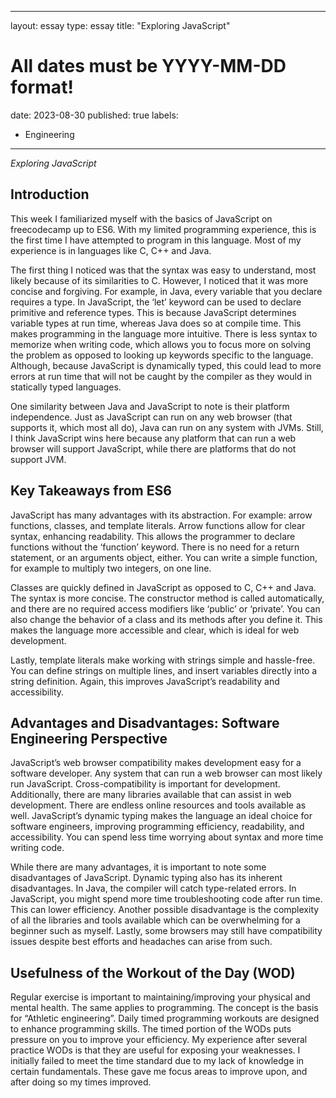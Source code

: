 
---
layout: essay
type: essay
title: "Exploring JavaScript"
# All dates must be YYYY-MM-DD format!
date: 2023-08-30
published: true
labels:
  - Engineering
---
*Exploring JavaScript*
## Introduction
This week I familiarized myself with the basics of JavaScript on freecodecamp up to ES6. With my limited programming experience, this is the first time I have attempted to program in this language. Most of my experience is in languages like C, C++ and Java. 

The first thing I noticed was that the syntax was easy to understand, most likely because of its similarities to C. However, I noticed that it was more concise and forgiving. For example, in Java, every variable that you declare requires a type. In JavaScript, the ‘let’ keyword can be used to declare primitive and reference types. This is because JavaScript determines variable types at run time, whereas Java does so at compile time. This makes programming in the language more intuitive. There is less syntax to memorize when writing code, which allows you to focus more on solving the problem as opposed to looking up keywords specific to the language. Although, because JavaScript is dynamically typed, this could lead to more errors at run time that will not be caught by the compiler as they would in statically typed languages. 

One similarity between Java and JavaScript to note is their platform independence. Just as JavaScript can run on any web browser (that supports it, which most all do), Java can run on any system with JVMs. Still, I think JavaScript wins here because any platform that can run a web browser will support JavaScript, while there are platforms that do not support JVM.  

## Key Takeaways from ES6
JavaScript has many advantages with its abstraction. For example: arrow functions, classes, and template literals. Arrow functions allow for clear syntax, enhancing readability. This allows the programmer to declare functions without the ‘function’ keyword. There is no need for a return statement, or an arguments object, either. You can write a simple function, for example to multiply two integers, on one line. 



Classes are quickly defined in JavaScript as opposed to C, C++ and Java. The syntax is more concise. The constructor method is called automatically, and there are no required access modifiers like ‘public’ or ‘private’. You can also change the behavior of a class and its methods after you define it. This makes the language more accessible and clear, which is ideal for web development. 

Lastly, template literals make working with strings simple and hassle-free. You can define strings on multiple lines, and insert variables directly into a string definition. Again, this improves JavaScript’s readability and accessibility.

## Advantages and Disadvantages: Software Engineering Perspective 
JavaScript’s web browser compatibility makes development easy for a software developer. Any system that can run a web browser can most likely run JavaScript. Cross-compatibility is important for development. Additionally, there are many libraries available that can assist in web development. There are endless online resources and tools available as well. JavaScript’s dynamic typing makes the language an ideal choice for software engineers, improving programming efficiency, readability, and accessibility. You can spend less time worrying about syntax and more time writing code. 

While there are many advantages, it is important to note some disadvantages of JavaScript. Dynamic typing also has its inherent disadvantages. In Java, the compiler will catch type-related errors. In JavaScript, you might spend more time troubleshooting code after run time. This can lower efficiency. Another possible disadvantage is the complexity of all the libraries and tools available which can be overwhelming for a beginner such as myself. Lastly, some browsers may still have compatibility issues despite best efforts and headaches can arise from such. 

## Usefulness of the Workout of the Day (WOD)
Regular exercise is important to maintaining/improving your physical and mental health. The same applies to programming. The concept is the basis for “Athletic engineering”. Daily timed programming workouts are designed to enhance programming skills. The timed portion of the WODs puts pressure on you to improve your efficiency. My experience after several practice WODs is that they are useful for exposing your weaknesses. I initially failed to meet the time standard due to my lack of knowledge in certain fundamentals. These gave me focus areas to improve upon, and after doing so my times improved. 
